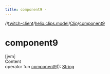 ```yaml
---
title: component9 -
---
```

//[twitch-client](../../index.md)/[helix.clips.model](../index.md)/[Clip](index.md)/[component9](component9.md)



# component9  
[jvm]  
Content  
operator fun [component9](component9.md)(): [String](https://kotlinlang.org/api/latest/jvm/stdlib/kotlin/-string/index.html)  



